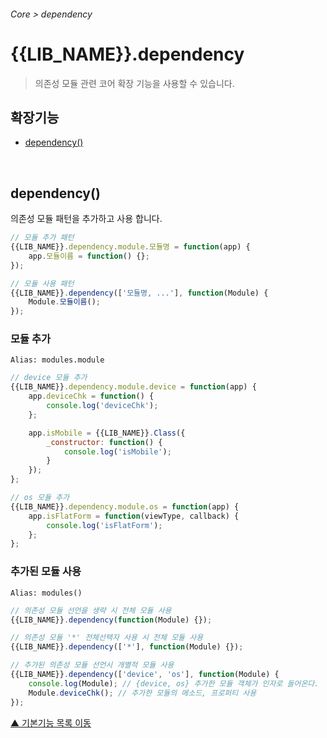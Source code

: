 ###### Core > dependency

# {{LIB_NAME}}.dependency
> 의존성 모듈 관련 코어 확장 기능을 사용할 수 있습니다.

## 확장기능

- [dependency()](#dependency)

<br>

## dependency()
의존성 모듈 패턴을 추가하고 사용 합니다.

```js
// 모듈 추가 패턴
{{LIB_NAME}}.dependency.module.모듈명 = function(app) {
    app.모듈이름 = function() {};
});
```
```js
// 모듈 사용 패턴
{{LIB_NAME}}.dependency(['모듈명, ...'], function(Module) {
    Module.모듈이름();
});
```

### 모듈 추가

`Alias: modules.module`

```js
// device 모듈 추가
{{LIB_NAME}}.dependency.module.device = function(app) {
    app.deviceChk = function() {
        console.log('deviceChk');
    };

    app.isMobile = {{LIB_NAME}}.Class({
        _constructor: function() {
            console.log('isMobile');    
        }
    });
};

// os 모듈 추가
{{LIB_NAME}}.dependency.module.os = function(app) {
    app.isFlatForm = function(viewType, callback) {
        console.log('isFlatForm');
    };
};
```

### 추가된 모듈 사용

`Alias: modules()`

```js
// 의존성 모듈 선언을 생략 시 전체 모듈 사용
{{LIB_NAME}}.dependency(function(Module) {});
```
```js
// 의존성 모듈 '*' 전체선택자 사용 시 전체 모듈 사용
{{LIB_NAME}}.dependency(['*'], function(Module) {});
```
```js
// 추가된 의존성 모듈 선언시 개별적 모듈 사용
{{LIB_NAME}}.dependency(['device', 'os'], function(Module) {
    console.log(Module); // {device, os} 추가한 모듈 객체가 인자로 들어온다.
    Module.deviceChk(); // 추가한 모듈의 메소드, 프로퍼티 사용
});
```

[▲ 기본기능 목록 이동](#기본기능)
